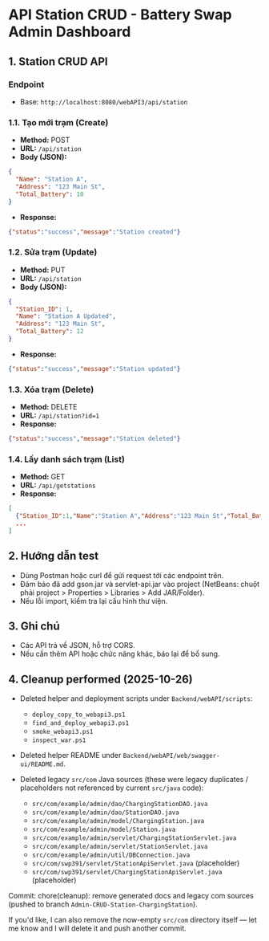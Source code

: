 # API Station CRUD - Battery Swap Admin Dashboard

## 1. Station CRUD API

### Endpoint
- Base: `http://localhost:8080/webAPI3/api/station`

### 1.1. Tạo mới trạm (Create)
- **Method:** POST
- **URL:** `/api/station`
- **Body (JSON):**
```json
{
  "Name": "Station A",
  "Address": "123 Main St",
  "Total_Battery": 10
}
```
- **Response:**
```json
{"status":"success","message":"Station created"}
```

### 1.2. Sửa trạm (Update)
- **Method:** PUT
- **URL:** `/api/station`
- **Body (JSON):**
```json
{
  "Station_ID": 1,
  "Name": "Station A Updated",
  "Address": "123 Main St",
  "Total_Battery": 12
}
```
- **Response:**
```json
{"status":"success","message":"Station updated"}
```

### 1.3. Xóa trạm (Delete)
- **Method:** DELETE
- **URL:** `/api/station?id=1`
- **Response:**
```json
{"status":"success","message":"Station deleted"}
```

### 1.4. Lấy danh sách trạm (List)
- **Method:** GET
- **URL:** `/api/getstations`
- **Response:**
```json
[
  {"Station_ID":1,"Name":"Station A","Address":"123 Main St","Total_Battery":10},
  ...
]
```

## 2. Hướng dẫn test
- Dùng Postman hoặc curl để gửi request tới các endpoint trên.
- Đảm bảo đã add gson.jar và servlet-api.jar vào project (NetBeans: chuột phải project > Properties > Libraries > Add JAR/Folder).
- Nếu lỗi import, kiểm tra lại cấu hình thư viện.

## 3. Ghi chú
- Các API trả về JSON, hỗ trợ CORS.
- Nếu cần thêm API hoặc chức năng khác, báo lại để bổ sung.

## 4. Cleanup performed (2025-10-26)

- Deleted helper and deployment scripts under `Backend/webAPI/scripts`:
  - `deploy_copy_to_webapi3.ps1`
  - `find_and_deploy_webapi3.ps1`
  - `smoke_webapi3.ps1`
  - `inspect_war.ps1`

- Deleted helper README under `Backend/webAPI/web/swagger-ui/README.md`.

- Deleted legacy `src/com` Java sources (these were legacy duplicates / placeholders not referenced by current `src/java` code):
  - `src/com/example/admin/dao/ChargingStationDAO.java`
  - `src/com/example/admin/dao/StationDAO.java`
  - `src/com/example/admin/model/ChargingStation.java`
  - `src/com/example/admin/model/Station.java`
  - `src/com/example/admin/servlet/ChargingStationServlet.java`
  - `src/com/example/admin/servlet/StationServlet.java`
  - `src/com/example/admin/util/DBConnection.java`
  - `src/com/swp391/servlet/StationApiServlet.java` (placeholder)
  - `src/com/swp391/servlet/ChargingStationApiServlet.java` (placeholder)

Commit: chore(cleanup): remove generated docs and legacy com sources (pushed to branch `Admin-CRUD-Station-ChargingStation`).

If you'd like, I can also remove the now-empty `src/com` directory itself — let me know and I will delete it and push another commit.

